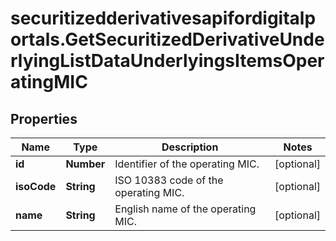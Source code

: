 # securitizedderivativesapifordigitalportals.GetSecuritizedDerivativeUnderlyingListDataUnderlyingsItemsOperatingMIC

## Properties

Name | Type | Description | Notes
------------ | ------------- | ------------- | -------------
**id** | **Number** | Identifier of the operating MIC. | [optional] 
**isoCode** | **String** | ISO 10383 code of the operating MIC. | [optional] 
**name** | **String** | English name of the operating MIC. | [optional] 


